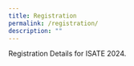 ```yaml
---
title: Registration
permalink: /registration/
description: ""
---
```

Registration Details for ISATE 2024.